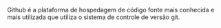 Github é a plataforma de hospedagem de código fonte mais conhecida e mais utilizada que utiliza o sistema de controle de versão git.